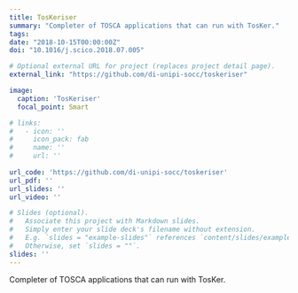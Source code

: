 ```yaml
---
title: TosKeriser
summary: "Completer of TOSCA applications that can run with TosKer."
tags:
date: "2018-10-15T00:00:00Z"
doi: "10.1016/j.scico.2018.07.005"

# Optional external URL for project (replaces project detail page).
external_link: "https://github.com/di-unipi-socc/toskeriser"

image:
  caption: 'TosKeriser'
  focal_point: Smart

# links:
#   - icon: ''
#     icon_pack: fab
#     name: ''
#     url: ''
  
url_code: 'https://github.com/di-unipi-socc/toskeriser'
url_pdf: ''
url_slides: ''
url_video: ''

# Slides (optional).
#   Associate this project with Markdown slides.
#   Simply enter your slide deck's filename without extension.
#   E.g. `slides = "example-slides"` references `content/slides/example-slides.md`.
#   Otherwise, set `slides = ""`.
slides: ''
---
```

<!-- Here you can insert a description -->
Completer of TOSCA applications that can run with TosKer.